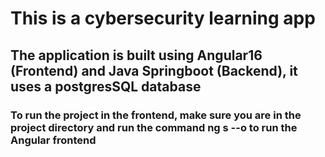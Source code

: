 # This is a cybersecurity learning app
## The application is built using Angular16 (Frontend) and Java Springboot (Backend), it uses a postgresSQL database

### To run the project in the frontend, make sure you are in the project directory and run the command ng s --o to run  the Angular frontend
